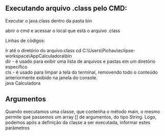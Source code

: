 ## Executando arquivo .class pelo CMD:

Executar o java.class dentro da pasta bin

abrir o cmd e acessar o local que está o arquivo .class

Linhas de códigos:

Ir até o diretório do arquivo.class
cd C:\Users\Pichau\eclipse-workspace\AppCalculadora\bin<br>
dir - é usado para exibir uma lista de arquivos e pastas em um diretório específico<br>
cls - é usado para limpar a tela do terminal, removendo todo o conteúdo anteriormente exibido na janela do console.<br>
java Calculadora<br>

## Argumentos

Quando executamos uma classe, que contenha o método main, o mesmo permite que passemos um array [] de argumentos, do tipo String. Logo, podemos após a definição da classe a ser executada, informar estes parâmetros

